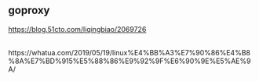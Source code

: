 ## goproxy

<https://blog.51cto.com/liqingbiao/2069726>

​https\://whatua.com/2019/05/19/linux%E4%BB%A3%E7%90%86%E4%B8%8A%E7%BD%915%E5%88%86%E9%92%9F%E6%90%9E%E5%AE%9A/
